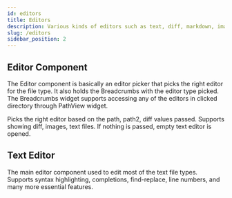 ```yaml
---
id: editors
title: Editors
description: Various kinds of editors such as text, diff, markdown, image, etc.
slug: /editors
sidebar_position: 2
---
```



## Editor Component

The Editor component is basically an editor picker that picks the right editor for the file type. It also holds the Breadcrumbs with the editor type picked. The Breadcrumbs widget supports accessing any of the editors in clicked directory through PathView widget.

Picks the right editor based on the path, path2, diff values passed. Supports showing diff, images, text files. If nothing is passed, empty text editor is opened.

## Text Editor

The main editor component used to edit most of the text file types. Supports syntax highlighting, completions, find-replace, line numbers, and many more essential features.  